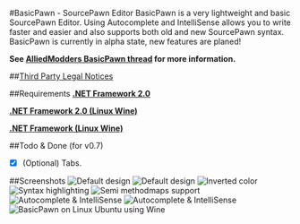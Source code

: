 #BasicPawn - SourcePawn Editor
BasicPawn is a very lightweight and basic SourcePawn Editor.
Using Autocomplete and IntelliSense allows you to write faster and easier and also supports both old and new SourcePawn syntax.
BasicPawn is currently in alpha state, new features are planed!

**See [AlliedModders BasicPawn thread](https://forums.alliedmods.net/showthread.php?t=289127) for more information.**

##[Third Party Legal Notices](Third%20Party%20Legal%20Notices.txt)

##Requirements
[**.NET Framework 2.0**](https://www.microsoft.com/en-us/download/details.aspx?id=21)

[**.NET Framework 2.0 (Linux Wine)**](https://appdb.winehq.org/objectManager.php?sClass=version&iId=3754)

[**.NET Framework (Linux Wine)**](https://appdb.winehq.org/objectManager.php?sClass=application&iId=2586)

##Todo & Done (for v0.7)
- [x] \(Optional\) Tabs.

##Screenshots
![Default design](http://i.imgur.com/NtAXuQ2.png)
![Default design](http://i.imgur.com/s2zlB7S.png)
![Inverted color](http://i.imgur.com/zUhUMVe.png)
![Syntax highlighting](http://i.imgur.com/E4zgJcJ.png)
![Semi methodmaps support](http://i.imgur.com/G2MReGP.png)
![Autocomplete & IntelliSense](http://i.imgur.com/8OEWAhd.png)
![Autocomplete & IntelliSense](http://i.imgur.com/RJsY478.png)
![BasicPawn on Linux Ubuntu using Wine](http://i.imgur.com/y4HHUnz.png)

